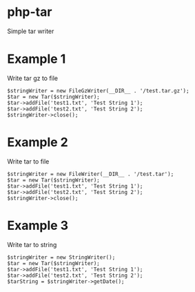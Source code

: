 # php-tarSimple tar writer# Example 1Write tar gz to file    $stringWriter = new FileGzWriter(__DIR__ . '/test.tar.gz');    $tar = new Tar($stringWriter);    $tar->addFile('test1.txt', 'Test String 1');    $tar->addFile('test2.txt', 'Test String 2');    $stringWriter->close();    # Example 2Write tar to file    $stringWriter = new FileWriter(__DIR__ . '/test.tar');    $tar = new Tar($stringWriter);    $tar->addFile('test1.txt', 'Test String 1');    $tar->addFile('test2.txt', 'Test String 2');    $stringWriter->close();# Example 3Write tar to string    $stringWriter = new StringWriter();    $tar = new Tar($stringWriter);    $tar->addFile('test1.txt', 'Test String 1');    $tar->addFile('test2.txt', 'Test String 2');    $tarString = $stringWriter->getDate();